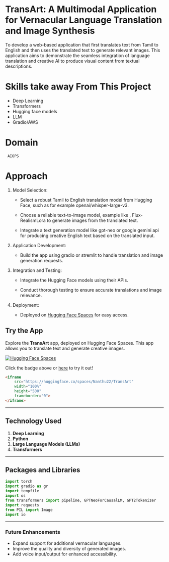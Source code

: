 # TransArt: A Multimodal Application for Vernacular Language Translation and Image Synthesis
To develop a web-based application that first translates text from Tamil to English and then uses the translated text to generate relevant images. This application aims to demonstrate the
seamless integration of language translation and creative AI to produce visual content from
textual descriptions.

# Skills take away From This Project
 
   * Deep Learning
   * Transformers
   * Hugging face models
   * LLM
   * Gradio/AWS
# Domain

     AIOPS
    
# Approach

1. Model Selection:

     *  Select a robust Tamil to English translation model from Hugging Face, such as
for example openai/whisper-large-v3.

     *  Choose a reliable text-to-image model, example like ,
 Flux-RealismLora to generate images from the translated text.

     *  Integrate a text generation model like  gpt-neo or google
gemini api for producing creative English text based on the translated input.

2. Application Development:
    
     *  Build the app using gradio or stremlit to handle translation and image
generation requests.

3. Integration and Testing:
 
     *  Integrate the Hugging Face models using their APIs.

     *  Conduct thorough testing to ensure accurate translations and image relevance.

4. Deployment:
 
     *  Deployed on [Hugging Face Spaces](https://huggingface.co/spaces/Nanthu22/TransArt) for easy access.



## Try the App

Explore the **TransArt** app, deployed on Hugging Face Spaces. This app allows you to translate text and generate creative images.

[![Hugging Face Spaces](https://img.shields.io/badge/🤗-Hugging%20Face-orange)](https://huggingface.co/spaces/Nanthu22/TransArt)

Click the badge above or [here](https://huggingface.co/spaces/Nanthu22/TransArt) to try it out!

```html
<iframe
    src="https://huggingface.co/spaces/Nanthu22/TransArt"
    width="100%"
    height="500"
    frameborder="0">
</iframe>
```

---

## Technology Used
1. **Deep Learning**
2. **Python**
3. **Large Language Models (LLMs)**
4. **Transformers**

---

## Packages and Libraries
```python
import torch
import gradio as gr
import tempfile
import os
from transformers import pipeline, GPTNeoForCausalLM, GPT2Tokenizer
import requests
from PIL import Image
import io
```

---

### Future Enhancements
- Expand support for additional vernacular languages.
- Improve the quality and diversity of generated images.
- Add voice input/output for enhanced accessibility.


